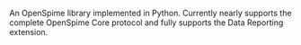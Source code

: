 An OpenSpime library implemented in Python. Currently nearly supports the complete OpenSpime Core protocol and fully supports the Data Reporting extension.